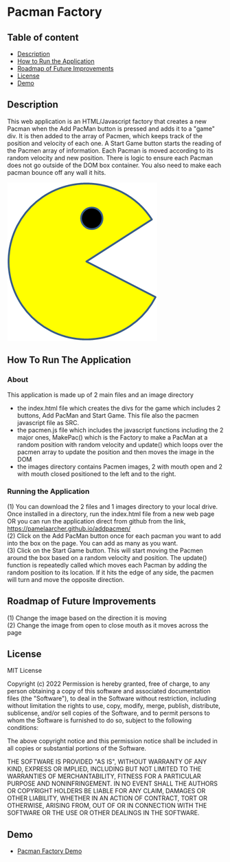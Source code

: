 # Pacman Factory

## Table of content

- [Description](#description)
- [How to Run the Application](#howtorun)
- [Roadmap of Future Improvements](#roadmap)
- [License](#license)
- [Demo](#demo)

## Description
This web application is an HTML/Javascript factory that creates a new Pacman when the Add PacMan button is pressed and adds it to a "game" div. It is then added to the array of Pacmen, which keeps track of the position and velocity of each one.  A Start Game button starts the reading of the Pacmen array of information.  Each Pacman is moved according to its random velocity and new position.   There is logic to ensure each Pacman does not go outside of the DOM box container.
You also need to make each pacman bounce off any wall it hits.

<img src="./images/PacMan1.png">

## How To Run The Application

### About
This application is made up of 2 main files and an image directory
  - the index.html file which creates the divs for the game which includes 2 buttons,  Add PacMan and Start Game.  This file also the pacmen javascript file as SRC.
  - the pacmen.js file which includes the javascript functions including the 2 major ones,  MakePac() which is the Factory to make a PacMan at a random position with random velocity and update() which loops over the pacmen array to update the position and then moves the image in the DOM
  - the images directory contains Pacmen images,  2 with mouth open and 2 with mouth closed positioned to the left and to the right.

### Running the Application
 (1) You can download the 2 files and 1 images directory to your local drive.  Once installed in a directory, run the index.html file from a new web page OR you can run the application direct from github from the link, https://pamelaarcher.github.io/addpacmen/ <br />
 (2) Click on the Add PacMan button once for each pacman you want to add into the box on the page.  You can add as many as you want. <br />
 (3) Click on the Start Game button.  This will start moving the Pacmen around the box based on a random velocity and position.  The update() function is repeatedly called which moves each Pacman by adding the random position to its location.   If it hits the edge of any side,  the pacmen will turn and move the opposite direction.

## Roadmap of Future Improvements
 (1) Change the image based on the direction it is moving <br />
 (2) Change the image from open to close mouth as it moves across the page <br />

## License

MIT License

Copyright (c) 2022
Permission is hereby granted, free of charge, to any person obtaining a copy of this software and associated documentation files (the "Software"), to deal in the Software without restriction, including without limitation the rights to use, copy, modify, merge, publish, distribute, sublicense, and/or sell copies of the Software, and to permit persons to whom the Software is furnished to do so, subject to the following conditions:

The above copyright notice and this permission notice shall be included in all copies or substantial portions of the Software.

THE SOFTWARE IS PROVIDED "AS IS", WITHOUT WARRANTY OF ANY KIND, EXPRESS OR IMPLIED, INCLUDING BUT NOT LIMITED TO THE WARRANTIES OF MERCHANTABILITY, FITNESS FOR A PARTICULAR PURPOSE AND NONINFRINGEMENT. IN NO EVENT SHALL THE AUTHORS OR COPYRIGHT HOLDERS BE LIABLE FOR ANY CLAIM, DAMAGES OR OTHER LIABILITY, WHETHER IN AN ACTION OF CONTRACT, TORT OR OTHERWISE, ARISING FROM, OUT OF OR IN CONNECTION WITH THE SOFTWARE OR THE USE OR OTHER DEALINGS IN THE SOFTWARE.


## Demo

* [Pacman Factory Demo](https://pamelaarcher.github.io/addpacmen)
